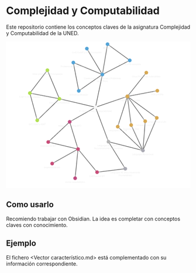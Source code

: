# Complejidad y Computabilidad

Este repositorio contiene los conceptos claves de la asignatura Complejidad y Computabilidad de la UNED.

<p align="center">
    <img src="./docs/graph-obsidian.png" alt="Mapa de conocimiento">
</p>

## Como usarlo

Recomiendo trabajar con Obsidian. La idea es completar con conceptos claves con conocimiento.

## Ejemplo

El fichero <Vector característico.md> está complementado con su información correspondiente.
